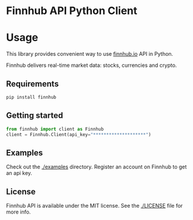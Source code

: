# Finnhub API Python Client

# Usage
This library provides convenient way to use [finnhub.io](https://finnhub.io/) API in Python.

Finnhub delivers real-time market data: stocks, currencies and crypto.

## Requirements
```python
pip install finnhub
```

## Getting started

```python
from finnhub import client as Finnhub
client = Finnhub.Client(api_key="********************")
```

## Examples
Check out the [./examples](./examples) directory. Register an account on Finnhub to get an api key.

## License
Finnhub API is available under the MIT license. See the [./LICENSE](LICENSE) file for more info.
